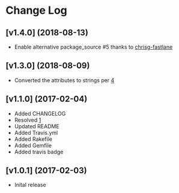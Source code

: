 # Change Log

## [v1.4.0] (2018-08-13)

- Enable alternative package_source #5 thanks to [chrisg-fastlane](https://github.com/chrisg-fastlane)

## [v1.3.0] (2018-08-09)

- Converted the attributes to strings per [4][4]

## [v1.1.0] (2017-02-04)

- Added CHANGELOG
- Resolved [1][1]
- Updated README
- Added Travis.yml
- Added Rakefile
- Added Gemfile
- Added travis badge

## [v1.0.1] (2017-02-03)

- Inital release


[1]: https://github.com/jjasghar/chefdk-cookbook/issues/1
[4]: https://github.com/jjasghar/chefdk-cookbook/issues/4
